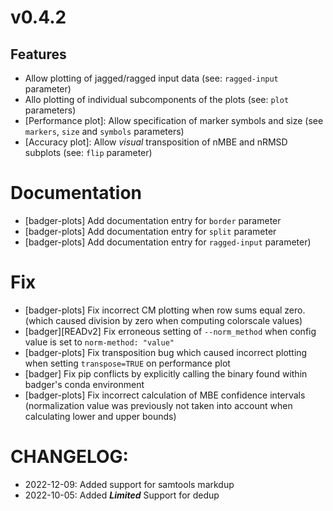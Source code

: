 # v0.4.2
## Features
- Allow plotting of jagged/ragged input data (see: `ragged-input` parameter)
- Allo plotting of individual subcomponents of the plots (see: `plot` parameters)
- [Performance plot]: Allow specification of marker symbols and size (see `markers`, `size` and `symbols` parameters)
- [Accuracy plot]: Allow *visual* transposition of nMBE and nRMSD subplots (see: `flip` parameter)
# Documentation
- [badger-plots] Add documentation entry for `border` parameter
- [badger-plots] Add documentation entry for `split` parameter
- [badger-plots] Add documentation entry for `ragged-input` parameter)
# Fix
- [badger-plots] Fix incorrect CM plotting when row sums equal zero. (which caused division by zero when computing colorscale values)
- [badger][READv2] Fix erroneous setting of `--norm_method` when config value is set to `norm-method: "value"`
- [badger-plots] Fix transposition bug which caused incorrect plotting when setting `transpose=TRUE` on performance plot
- [badger] Fix pip conflicts by explicitly calling the binary found within badger's conda environment
- [badger-plots] Fix incorrect calculation of MBE confidence intervals (normalization value was previously not taken into account when calculating lower and upper bounds)

# CHANGELOG:
 - 2022-12-09: Added support for samtools markdup
 - 2022-10-05: Added ***Limited*** Support for dedup 

